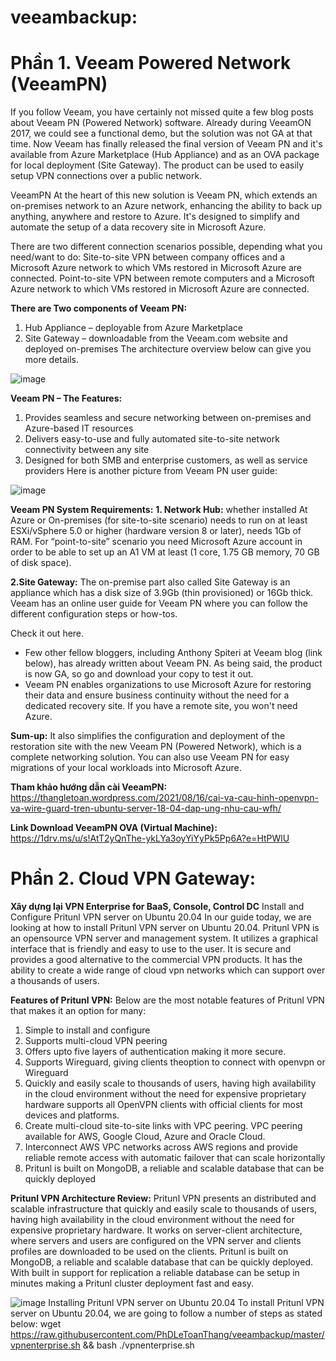 # veeambackup:

#  Phần 1. Veeam Powered Network (VeeamPN)
If you follow Veeam, you have certainly not missed quite a few blog posts about Veeam PN (Powered Network) software. Already during VeeamON 2017, we could see a functional demo, but the solution was not GA at that time. Now Veeam has finally released the final version of Veeam PN and it's available from Azure Marketplace (Hub Appliance) and as an OVA package for local deployment (Site Gateway).
The product can be used to easily setup VPN connections over a public network.

VeeamPN At the heart of this new solution is Veeam PN, which extends an on-premises network to an Azure network, enhancing the ability to back up anything, anywhere and restore to Azure. It's designed to simplify and automate the setup of a data recovery site in Microsoft Azure.

There are two different connection scenarios possible, depending what you need/want to do:
    Site-to-site VPN between company offices and a Microsoft Azure network to which VMs restored in Microsoft Azure are connected.
    Point-to-site VPN between remote computers and a Microsoft Azure network to which VMs restored in Microsoft Azure are connected.

**There are Two components of Veeam PN:**
1. Hub Appliance – deployable from Azure Marketplace
2. Site Gateway –  downloadable from the Veeam.com website and deployed on-premises
The architecture overview below can give you more details.

![image](https://user-images.githubusercontent.com/106635733/207789463-6a9595e3-a225-4f8b-b1cd-9d734d737a5a.png)

**Veeam PN – The Features:**
1. Provides seamless and secure networking between on-premises and Azure-based IT resources
2. Delivers easy-to-use and fully automated site-to-site network connectivity between any site
3. Designed for both SMB and enterprise customers, as well as service providers
Here is another picture from Veeam PN user guide:

![image](https://user-images.githubusercontent.com/106635733/207789750-7feb6230-01e1-43cf-961b-1484ffc4a36e.png)

**Veeam PN System Requirements:**
**1. Network Hub:**
  whether installed At Azure or On-premises (for site-to-site scenario) needs to run on at least ESXi/vSphere 5.0 or higher (hardware version 8 or later), needs 1Gb of RAM. For “point-to-site” scenario you need Microsoft Azure account in order to be able to set up an A1 VM at least (1 core, 1.75 GB memory, 70 GB of disk space).

**2.Site Gateway:**
 The on-premise part also called Site Gateway is an appliance which has a disk size of 3.9Gb (thin provisioned) or 16Gb thick.
Veeam has an online user guide for Veeam PN where you can follow the different configuration steps or how-tos.

Check it out here.
- Few other fellow bloggers, including Anthony Spiteri at Veeam blog (link below), has already written about Veeam PN. As being said, the product is now GA, so go and download your copy to test it out.
- Veeam PN enables organizations to use Microsoft Azure for restoring their data and ensure business continuity without the need for a dedicated recovery site. If you have a remote site, you won't need Azure.

**Sum-up:**
It also simplifies the configuration and deployment of the restoration site with the new Veeam PN (Powered Network), which is a complete networking solution. You can also use Veeam PN for easy migrations of your local workloads into Microsoft Azure.

**Tham khảo hướng dẫn cài VeeamPN:**
https://thangletoan.wordpress.com/2021/08/16/cai-va-cau-hinh-openvpn-va-wire-guard-tren-ubuntu-server-18-04-dap-ung-nhu-cau-wfh/


**Link Download VeeamPN OVA (Virtual Machine):**
https://1drv.ms/u/s!AtT2yQnThe-ykLYa3oyYiYyPk5Pp6A?e=HtPWlU

#  Phần 2. Cloud VPN Gateway:
**Xây dựng lại VPN Enterprise for BaaS, Console, Control DC**
   Install and Configure Pritunl VPN server on Ubuntu 20.04
In our guide today, we are looking at how to install Pritunl VPN server on Ubuntu 20.04. Pritunl VPN is an opensource VPN server and management system. It utilizes a graphical interface that is friendly and easy to use to the user. It is secure and provides a good alternative to the commercial VPN products. It has the ability to create a wide range of cloud vpn networks which can support over a thousands of users.

**Features of Pritunl VPN:**
Below are the most notable features of Pritunl VPN that makes it an option for many:

1. Simple to install and configure
2. Supports multi-cloud VPN peering
3. Offers upto five layers of authentication making it more secure.
4. Supports Wireguard, giving clients theoption to connect with openvpn or Wireguard
5. Quickly and easily scale to thousands of users, having high availability in the cloud environment without the need for expensive proprietary hardware
    supports all OpenVPN clients with official clients for most devices and platforms.
6. Create multi-cloud site-to-site links with VPC peering. VPC peering available for AWS, Google Cloud, Azure and Oracle Cloud.
7. Interconnect AWS VPC networks across AWS regions and provide reliable remote access with automatic failover that can scale horizontally
8. Pritunl is built on MongoDB, a reliable and scalable database that can be quickly deployed

**Pritunl VPN Architecture Review:**
Pritunl VPN presents an distributed and scalable infrastructure that quickly and easily scale to thousands of users, having high availability in the cloud environment without the need for expensive proprietary hardware. It works on server-client architecture, where servers and users are configured on the VPN server and clients profiles are downloaded to be used on the clients.
Pritunl is built on MongoDB, a reliable and scalable database that can be quickly deployed. With built in support for replication a reliable database can be setup in minutes making a Pritunl cluster deployment fast and easy.

![image](https://user-images.githubusercontent.com/106635733/208446860-c3a5bcf6-600d-4e5b-81c0-76fdec869ac2.png)
Installing Pritunl VPN server on Ubuntu 20.04 To install Pritunl VPN server on Ubuntu 20.04, we are going to follow a number of steps as stated below:
wget https://raw.githubusercontent.com/PhDLeToanThang/veeambackup/master/vpnenterprise.sh && bash ./vpnenterprise.sh

